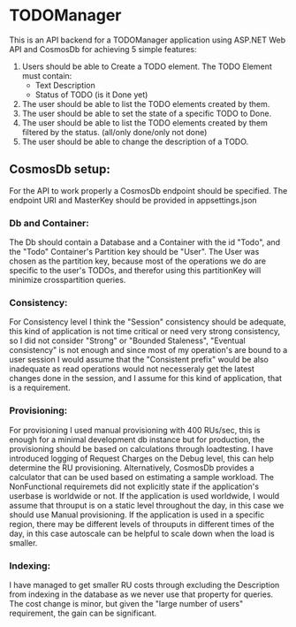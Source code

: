 # TODOManager
This is an API backend for a TODOManager application using ASP.NET Web API and CosmosDb for achieving 5 simple features:
1. Users should be able to Create a TODO element.
    The TODO Element must contain:
      * Text Description
      * Status of TODO (is it Done yet)
2. The user should be able to list the TODO elements created by them.
3. The user should be able to set the state of a specific TODO to Done.
4. The user should be able to list the TODO elements created by them filtered by the status. (all/only done/only not done)
5. The user should be able to change the description of a TODO.

## CosmosDb setup:
For the API to work properly a CosmosDb endpoint should be specified.
The endpoint URI and MasterKey should be provided in appsettings.json

### Db and Container:
The Db should contain a Database and a Container with the id "Todo", and the "Todo" Container's Partition key should be "User". 
The User was chosen as the partition key, because most of the operations we do are specific to the user's TODOs, and therefor using this partitionKey will minimize crosspartition queries.

### Consistency:
For Consistency level I think the "Session" consistency should be adequate, this kind of application is not time critical or need very strong consistency, so I did not consider "Strong" or "Bounded Staleness",
"Eventual consistency" is not enough and since most of my operation's are bound to a user session I would assume that the "Consistent prefix" would be also inadequate as read operations would not necesseraly get the latest changes done in the session, and I assume for this kind of application, that is a requirement.

### Provisioning:
For provisioning I used manual provisioning with 400 RUs/sec, this is enough for a minimal development db instance but for production, the provisioning should be based on calculations through loadtesting.
I have introduced logging of Request Charges on the Debug level, this can help determine the RU provisioning. Alternatively, CosmosDb provides a calculator that can be used based on estimating a sample workload.
The NonFunctional requiremets did not explicitly state if the application's userbase is worldwide or not. If the application is used worldwide, I would assume that throuput is on a static level throughout the day, in this case we should use Manual provisioning.
If the application is used in a specific region, there may be different levels of throuputs in different times of the day, in this case autoscale can be helpful to scale down when the load is smaller.

### Indexing:
I have managed to get smaller RU costs through excluding the Description from indexing in the database as we never use that property for queries. The cost change is minor, but given the "large number of users" requirement, the gain can be significant.
